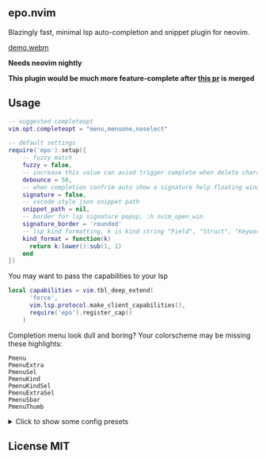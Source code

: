 ## epo.nvim

Blazingly fast, minimal lsp auto-completion and snippet plugin for neovim.

[demo.webm](https://github.com/xiaoshihou514/epo.nvim/assets/108414369/e6df8be6-1cd3-4f53-96ba-023d785a0d1c)

**Needs neovim nightly**

**This plugin would be much more feature-complete after [this pr](https://github.com/neovim/neovim/pull/24723) is merged**

## Usage

```lua
-- suggested completeopt
vim.opt.completeopt = "menu,menuone,noselect"

-- default settings
require('epo').setup({
    -- fuzzy match
    fuzzy = false,
    -- increase this value can aviod trigger complete when delete character.
    debounce = 50,
    -- when completion confrim auto show a signature help floating window.
    signature = false,
    -- vscode style json snippet path
    snippet_path = nil,
    -- border for lsp signature popup, :h nvim_open_win
    signature_border = 'rounded'
    -- lsp kind formatting, k is kind string "Field", "Struct", "Keyword" etc.
    kind_format = function(k)
      return k:lower():sub(1, 1)
    end
})
```

You may want to pass the capabilities to your lsp

```lua
local capabilities = vim.tbl_deep_extend(
      'force',
      vim.lsp.protocol.make_client_capabilities(),
      require('epo').register_cap()
    )
```

Completion menu look dull and boring? Your colorscheme may be missing these highlights:

```
Pmenu
PmenuExtra
PmenuSel
PmenuKind
PmenuKindSel
PmenuExtraSel
PmenuSbar
PmenuThumb
```

<details>
<summary>Click to show some config presets</summary>

- <kbd>TAB</kbd> complete

```lua
vim.keymap.set('i', '<TAB>', function()
  if vim.fn.pumvisible() == 1 then
    return '<C-n>'
  elseif vim.snippet.jumpable(1) then
    return '<cmd>lua vim.snippet.jump(1)<cr>'
  else
    return '<TAB>'
  end
end, { expr = true })

vim.keymap.set('i', '<S-TAB>', function()
  if vim.fn.pumvisible() == 1 then
    return '<C-p>'
  elseif vim.snippet.jumpable(-1) then
    return '<cmd>lua vim.snippet.jump(-1)<CR>'
  else
    return '<S-TAB>'
  end
end, { expr = true })

vim.keymap.set('i', '<C-e>', function()
  if vim.fn.pumvisible() == 1 then
    require('epo').disable_trigger()
  end
  return '<C-e>'
end, {expr = true})
```

- kind icons like in the demo
```lua
-- reference: onsails/lspkind.nvim
local kind_icons = {
    Text = "󰉿", Method = "󰆧", Function = "󰘧", Constructor = "", Field = "󰜢",
    Variable = "󰀫", Class = "󰠱", Interface = "", Module = "", Property = "󰜢",
    Unit = "󰑭", Value = "󰎠", Enum = "", Keyword = "󰌋", Snippet = "", Color = "󰏘",
    File = "󰈙", Reference = "", Folder = "󰉋", EnumMember = "", Constant = "󰏿",
    Struct = "", Event = "", Operator = "󰆕", TypeParameter = " ", Unknown = " ",
}

require("epo").setup {
    kind_format = function(k)
        return kind_icons[k] .. " " .. k
    end
}

```

- use `<cr>` to accept completion

```lua
-- For using enter as completion, may conflict with some autopair plugin
vim.keymap.set("i", "<cr>", function()
    if vim.fn.pumvisible() == 1 then
        return "<C-y>"
    end
    return "<cr>"
end, { expr = true, noremap = true })

-- nvim-autopair compatibility
vim.keymap.set("i", "<cr>", function()
    if vim.fn.pumvisible() == 1 then
        return vim.api.nvim_replace_termcodes("<C-y>", true, true, true)
    end
    return require("nvim-autopairs").autopairs_cr()
end, { expr = true, noremap = true, replace_keycodes = false })
require("nvim-autopairs").setup({ map_cr = false })
```
</details>

## License MIT
